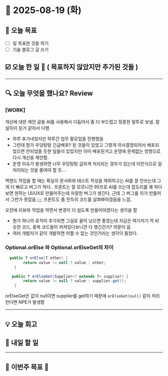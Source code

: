 # 📆 2025-08-19 (화)
## 🥅 오늘 목표 
- [ ] 일 목표한 것들 하기 
- [ ] 기술 블로그 글 쓰기 

## ☑️ 오늘 한 일 📑 ( 목표하지 않았지만 추가된 것들 )

***

## 🔍️ 오늘 무엇을 했나요? Review
### [WORK] 
개선에 대한 제안 글을 AI를 사용해서 다듬어서 좀 더 부드럽고 정중한 말투로 보냄. 잘 설득이 된거 같아서 다행
- 하루 휴가내었지만 하루간 업무 팔로업을 진행했음 
- 그런데 뭔가 우당탕탕 긴급배포!! 된 것들이 있었고 그렇게 의사결정되어서 배포되었으면 안되었을 듯한 일들이 있었지만 이미 배포된거고 운영에 문제없는 방향으로 다시 개선을 재안함. 
- 운영 이슈가 발생하면 너무 우당탕탕 급하게 처리되는 경우가 있는데 이런식으로 일 처리되는 것을 줄여야 할 듯… 

백엔드 작업을 할 때는 확실히 문서화와 테스트 작성을 제외하고는 AI를 잘 안쓰는데 그게 더 빠르고 버그가 적다.. 프론트는 잘 모르니깐 95프로 AI를 쓰는데 잡도리를 꽤 하다보면 원하는 UI/UX로 만들어주는데 자잘한 버그가 생긴다. 근데 그 버그를 지가 만들어서 그런가 못잡음 ;;;; 프론트도 좀 진득히 코드를 살펴봐야겠음을 느낌. 


오전에 리뷰와 작업을 하면서 변경이 더 쉽도록 만들어야겠다는 생각을 함 
  - 뭔가 하나의 로직이 추가되면 그걸로 끝이 났으면 좋겠는데 지금은 여기저기 막 비슷한 코드, 중복 코드들이 퍼져있다보니깐 다 챙긴건가? 의문이 듬 
  - 여러 개발자가 같이 개발하면 어쩔 수 없는 것인가라는 생각이 들었다. 

### Optional.orElse 와 Optional.orElseGet의 차이 
```java
  public T orElse(T other) {
        return value != null ? value : other;
    }
```

```java
   public T orElseGet(Supplier<? extends T> supplier) {
        return value != null ? value : supplier.get();
    }
```

orElseGet은 값이 null이면 supplier를 get하기 때문에 `orElseGet(null)` 같이 처리한다면 NPE가 발생함
***

## 💡 오늘 회고


## 🎯 내일 할 일
***

## 🏁 이번주 목표 🏁
